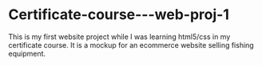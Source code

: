 # Certificate-course---web-proj-1
This is my first website project while I was learning html5/css in my certificate course. It is a mockup for an ecommerce website selling fishing equipment.
